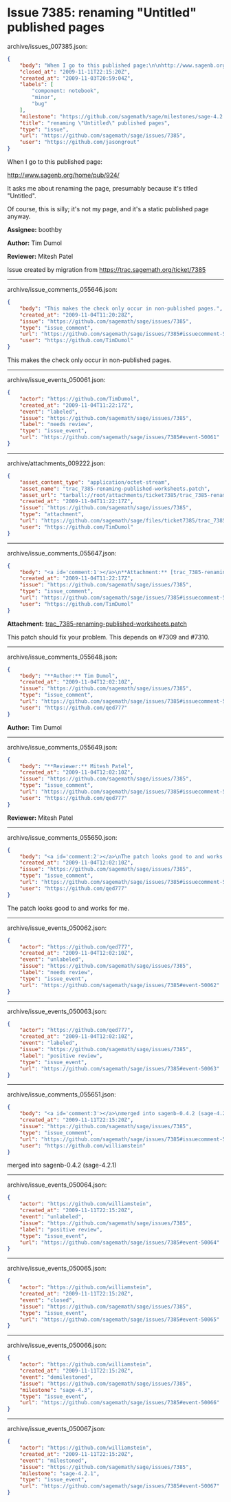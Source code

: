 # Issue 7385: renaming "Untitled" published pages

archive/issues_007385.json:
```json
{
    "body": "When I go to this published page:\n\nhttp://www.sagenb.org/home/pub/924/\n\nIt asks me about renaming the page, presumably because it's titled \"Untitled\".\n\nOf course, this is silly; it's not my page, and it's a static published page anyway.\n\n**Assignee:** boothby\n\n**Author:** Tim Dumol\n\n**Reviewer:** Mitesh Patel\n\nIssue created by migration from https://trac.sagemath.org/ticket/7385\n\n",
    "closed_at": "2009-11-11T22:15:20Z",
    "created_at": "2009-11-03T20:59:04Z",
    "labels": [
        "component: notebook",
        "minor",
        "bug"
    ],
    "milestone": "https://github.com/sagemath/sage/milestones/sage-4.2.1",
    "title": "renaming \"Untitled\" published pages",
    "type": "issue",
    "url": "https://github.com/sagemath/sage/issues/7385",
    "user": "https://github.com/jasongrout"
}
```
When I go to this published page:

http://www.sagenb.org/home/pub/924/

It asks me about renaming the page, presumably because it's titled "Untitled".

Of course, this is silly; it's not my page, and it's a static published page anyway.

**Assignee:** boothby

**Author:** Tim Dumol

**Reviewer:** Mitesh Patel

Issue created by migration from https://trac.sagemath.org/ticket/7385





---

archive/issue_comments_055646.json:
```json
{
    "body": "This makes the check only occur in non-published pages.",
    "created_at": "2009-11-04T11:20:28Z",
    "issue": "https://github.com/sagemath/sage/issues/7385",
    "type": "issue_comment",
    "url": "https://github.com/sagemath/sage/issues/7385#issuecomment-55646",
    "user": "https://github.com/TimDumol"
}
```

This makes the check only occur in non-published pages.



---

archive/issue_events_050061.json:
```json
{
    "actor": "https://github.com/TimDumol",
    "created_at": "2009-11-04T11:22:17Z",
    "event": "labeled",
    "issue": "https://github.com/sagemath/sage/issues/7385",
    "label": "needs review",
    "type": "issue_event",
    "url": "https://github.com/sagemath/sage/issues/7385#event-50061"
}
```



---

archive/attachments_009222.json:
```json
{
    "asset_content_type": "application/octet-stream",
    "asset_name": "trac_7385-renaming-published-worksheets.patch",
    "asset_url": "tarball://root/attachments/ticket7385/trac_7385-renaming-published-worksheets.patch",
    "created_at": "2009-11-04T11:22:17Z",
    "issue": "https://github.com/sagemath/sage/issues/7385",
    "type": "attachment",
    "url": "https://github.com/sagemath/sage/files/ticket7385/trac_7385-renaming-published-worksheets.patch",
    "user": "https://github.com/TimDumol"
}
```



---

archive/issue_comments_055647.json:
```json
{
    "body": "<a id='comment:1'></a>\n**Attachment:** [trac_7385-renaming-published-worksheets.patch](https://github.com/sagemath/sage/files/ticket7385/trac_7385-renaming-published-worksheets.patch)\n\nThis patch should fix your problem. This depends on #7309 and #7310.",
    "created_at": "2009-11-04T11:22:17Z",
    "issue": "https://github.com/sagemath/sage/issues/7385",
    "type": "issue_comment",
    "url": "https://github.com/sagemath/sage/issues/7385#issuecomment-55647",
    "user": "https://github.com/TimDumol"
}
```

<a id='comment:1'></a>
**Attachment:** [trac_7385-renaming-published-worksheets.patch](https://github.com/sagemath/sage/files/ticket7385/trac_7385-renaming-published-worksheets.patch)

This patch should fix your problem. This depends on #7309 and #7310.



---

archive/issue_comments_055648.json:
```json
{
    "body": "**Author:** Tim Dumol",
    "created_at": "2009-11-04T12:02:10Z",
    "issue": "https://github.com/sagemath/sage/issues/7385",
    "type": "issue_comment",
    "url": "https://github.com/sagemath/sage/issues/7385#issuecomment-55648",
    "user": "https://github.com/qed777"
}
```

**Author:** Tim Dumol



---

archive/issue_comments_055649.json:
```json
{
    "body": "**Reviewer:** Mitesh Patel",
    "created_at": "2009-11-04T12:02:10Z",
    "issue": "https://github.com/sagemath/sage/issues/7385",
    "type": "issue_comment",
    "url": "https://github.com/sagemath/sage/issues/7385#issuecomment-55649",
    "user": "https://github.com/qed777"
}
```

**Reviewer:** Mitesh Patel



---

archive/issue_comments_055650.json:
```json
{
    "body": "<a id='comment:2'></a>\nThe patch looks good to and works for me.",
    "created_at": "2009-11-04T12:02:10Z",
    "issue": "https://github.com/sagemath/sage/issues/7385",
    "type": "issue_comment",
    "url": "https://github.com/sagemath/sage/issues/7385#issuecomment-55650",
    "user": "https://github.com/qed777"
}
```

<a id='comment:2'></a>
The patch looks good to and works for me.



---

archive/issue_events_050062.json:
```json
{
    "actor": "https://github.com/qed777",
    "created_at": "2009-11-04T12:02:10Z",
    "event": "unlabeled",
    "issue": "https://github.com/sagemath/sage/issues/7385",
    "label": "needs review",
    "type": "issue_event",
    "url": "https://github.com/sagemath/sage/issues/7385#event-50062"
}
```



---

archive/issue_events_050063.json:
```json
{
    "actor": "https://github.com/qed777",
    "created_at": "2009-11-04T12:02:10Z",
    "event": "labeled",
    "issue": "https://github.com/sagemath/sage/issues/7385",
    "label": "positive review",
    "type": "issue_event",
    "url": "https://github.com/sagemath/sage/issues/7385#event-50063"
}
```



---

archive/issue_comments_055651.json:
```json
{
    "body": "<a id='comment:3'></a>\nmerged into sagenb-0.4.2 (sage-4.2.1)",
    "created_at": "2009-11-11T22:15:20Z",
    "issue": "https://github.com/sagemath/sage/issues/7385",
    "type": "issue_comment",
    "url": "https://github.com/sagemath/sage/issues/7385#issuecomment-55651",
    "user": "https://github.com/williamstein"
}
```

<a id='comment:3'></a>
merged into sagenb-0.4.2 (sage-4.2.1)



---

archive/issue_events_050064.json:
```json
{
    "actor": "https://github.com/williamstein",
    "created_at": "2009-11-11T22:15:20Z",
    "event": "unlabeled",
    "issue": "https://github.com/sagemath/sage/issues/7385",
    "label": "positive review",
    "type": "issue_event",
    "url": "https://github.com/sagemath/sage/issues/7385#event-50064"
}
```



---

archive/issue_events_050065.json:
```json
{
    "actor": "https://github.com/williamstein",
    "created_at": "2009-11-11T22:15:20Z",
    "event": "closed",
    "issue": "https://github.com/sagemath/sage/issues/7385",
    "type": "issue_event",
    "url": "https://github.com/sagemath/sage/issues/7385#event-50065"
}
```



---

archive/issue_events_050066.json:
```json
{
    "actor": "https://github.com/williamstein",
    "created_at": "2009-11-11T22:15:20Z",
    "event": "demilestoned",
    "issue": "https://github.com/sagemath/sage/issues/7385",
    "milestone": "sage-4.3",
    "type": "issue_event",
    "url": "https://github.com/sagemath/sage/issues/7385#event-50066"
}
```



---

archive/issue_events_050067.json:
```json
{
    "actor": "https://github.com/williamstein",
    "created_at": "2009-11-11T22:15:20Z",
    "event": "milestoned",
    "issue": "https://github.com/sagemath/sage/issues/7385",
    "milestone": "sage-4.2.1",
    "type": "issue_event",
    "url": "https://github.com/sagemath/sage/issues/7385#event-50067"
}
```
